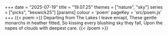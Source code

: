 +++
date = "2025-07-19"
title = "19.07.25"
themes = ["nature", "sky"]
series = ["picks", "keswick25"]
[params]
  colour = 'poem'
  pageKey = 'src/poem.js'
+++
{{< poem >}}
Departing from The Lakes I leave enrapt,
These gentle monarchs in heather fitted,
So kissing every blushing sky they fall,
Upon the napes of clouds with deepest care.
{{< /poem >}}